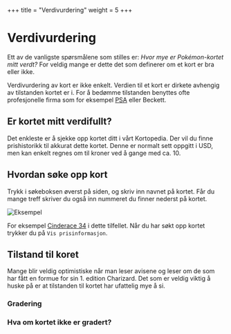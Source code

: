 +++
title = "Verdivurdering"
weight = 5
+++

# Verdivurdering

Ett av de vanligste spørsmålene som stilles er: *Hvor mye er Pokémon-kortet mitt verdt?*
For veldig mange er dette det som definerer om et kort er bra eller ikke.

Verdivurdering av kort er ikke enkelt. Verdien til et kort er dirkete avhengig av tilstanden
kortet er i. For å bedømme tilstanden benyttes ofte profesjonelle firma som for eksempel [PSA](/guide/psa) eller Beckett.

## Er kortet mitt verdifullt?

Det enkleste er å sjekke opp kortet ditt i vårt Kortopedia. Der vil du finne prishistorikk til akkurat dette kortet.
Denne er normalt sett oppgitt i USD, men kan enkelt regnes om til kroner ved å gange med ca. 10.

## Hvordan søke opp kort

Trykk i søkeboksen øverst på siden, og skriv inn navnet på kortet. Får du mange treff skriver du også inn nummeret du
finner nederst på kortet.

![Eksempel](/storage/wiki/image-asset.png)

For eksempel [Cinderace 34](https://pkmn.no/cards/collection?query=cinderace%2034) i dette tilfellet.
Når du har søkt opp kortet trykker du på `Vis prisinformasjon`. 

## Tilstand til koret

Mange blir veldig optimistiske når man leser avisene og leser om de som har fått en formue for sin 1. edition Charizard.
Det som er veldig viktig å huske på er at tilstanden til kortet har ufattelig mye å si.

### Gradering

### Hva om kortet ikke er gradert?

